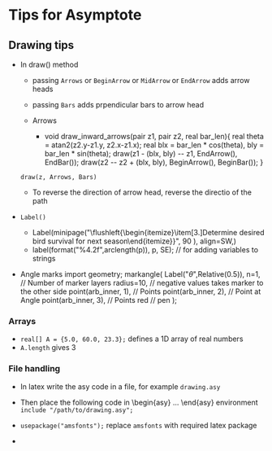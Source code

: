 # Tips for Asymptote

## Drawing tips

+ In draw() method
  + passing `Arrows` or `BeginArrow` or `MidArrow` or `EndArrow` adds arrow heads
  + passing `Bars` adds prpendicular bars to arrow head
  
  + Arrows 
    * void draw_inward_arrows(pair z1, pair z2, real bar_len){
      real theta = atan2(z2.y-z1.y, z2.x-z1.x);
      real blx = bar_len * cos(theta), bly = bar_len * sin(theta);
      draw(z1 - (blx, bly) -- z1, EndArrow(), EndBar());
      draw(z2 -- z2 + (blx, bly), BeginArrow(), BeginBar());
    }

  `draw(z, Arrows, Bars)`

  + To reverse the direction of arrow head, reverse the directio of the path

+ `Label()`
  + Label(minipage("\flushleft{\begin{itemize}\item[3.]Determine desired bird survival for next season\end{itemize}}", 90 ), align=SW,)
  + label(format("%4.2f",arclength(p)), p, SE); // for adding variables to strings
  
+ Angle marks
  import geometry;
  markangle(
    Label("$\theta$",Relative(0.5)),
    n=1, // Number of marker layers
    radius=10,  // negative values takes marker to the other side
    point(arb_inner, 1),  // Points 
    point(arb_inner, 2), // Point at Angle
    point(arb_inner, 3),  // Points 
    red  // pen
  );



### Arrays
+ `real[] A = {5.0, 60.0, 23.3};` defines a 1D array of real numbers
+ `A.length` gives 3



### File handling
+ In latex write the asy code in a file, for example `drawing.asy`
+ Then place the following code in \begin{asy} ... \end{asy} environment
  `include "/path/to/drawing.asy";`



+ `usepackage("amsfonts");` replace `amsfonts` with required latex package 
+ 